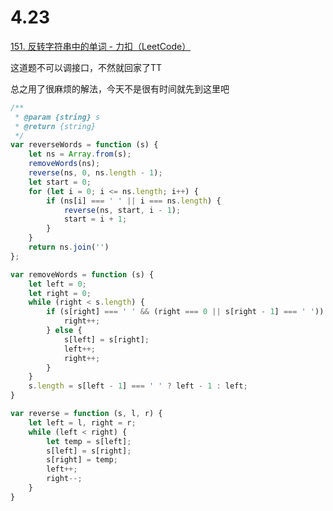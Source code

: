 # 4.23

[151. 反转字符串中的单词 - 力扣（LeetCode）](https://leetcode.cn/problems/reverse-words-in-a-string/description/)

这道题不可以调接口，不然就回家了TT

总之用了很麻烦的解法，今天不是很有时间就先到这里吧

```javascript
/**
 * @param {string} s
 * @return {string}
 */
var reverseWords = function (s) {
    let ns = Array.from(s);
    removeWords(ns);
    reverse(ns, 0, ns.length - 1);
    let start = 0;
    for (let i = 0; i <= ns.length; i++) {
        if (ns[i] === ' ' || i === ns.length) {
            reverse(ns, start, i - 1);
            start = i + 1;
        }
    }
    return ns.join('')
};

var removeWords = function (s) {
    let left = 0;
    let right = 0;
    while (right < s.length) {
        if (s[right] === ' ' && (right === 0 || s[right - 1] === ' ')) {
            right++;
        } else {
            s[left] = s[right];
            left++;
            right++;
        }
    }
    s.length = s[left - 1] === ' ' ? left - 1 : left;
}

var reverse = function (s, l, r) {
    let left = l, right = r;
    while (left < right) {
        let temp = s[left];
        s[left] = s[right];
        s[right] = temp;
        left++;
        right--;
    }
}
```
